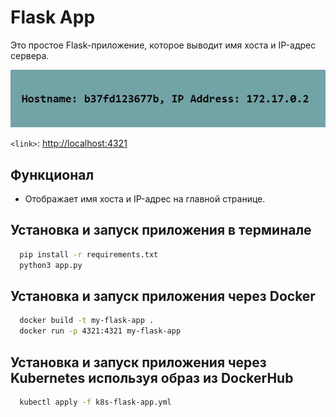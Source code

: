 # Flask App
Это простое Flask-приложение, которое выводит имя хоста и IP-адрес сервера.

![Flask-app](flask-app.jpg)
 
`<link>`: <http://localhost:4321>

## Функционал
- Отображает имя хоста и IP-адрес на главной странице.

## Установка и запуск приложения в терминале
```bash
  pip install -r requirements.txt
  python3 app.py
```

## Установка и запуск приложения через Docker
```bash
  docker build -t my-flask-app .
  docker run -p 4321:4321 my-flask-app
```

## Установка и запуск приложения через Kubernetes используя образ из DockerHub
```bash
  kubectl apply -f k8s-flask-app.yml
```
